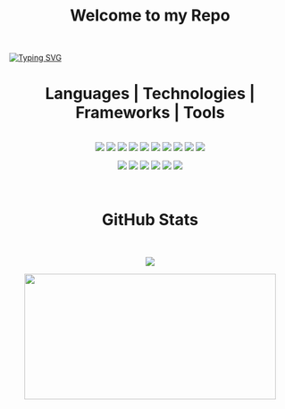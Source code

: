 <h1 align="center">Welcome to my Repo</h1>
</br>

[![Typing SVG](https://readme-typing-svg.demolab.com?font=Fira+Code&size=25&duration=3500&pause=750&color=47f0d7&center=true&vCenter=true&width=1000&height=100&lines=Hello+Stranger;Browse+At+Your+Own+Pace)](https://git.io/typing-svg)
<h1 align="center">Languages | Technologies | Frameworks | Tools</h1>
<p align="center">
 </br>
 <img src="https://img.shields.io/badge/-C++-000?&logo=c%2b%2b&logoColor=00599C" />
 <img src="https://img.shields.io/badge/-C-000?&logo=C" />
 <img src="https://img.shields.io/badge/-Java-000?&logo=Java&logoColor=007396" />
 <img src="https://img.shields.io/badge/-Python-000?&logo=Python" />
 <img src="https://img.shields.io/badge/-HTML-000?&logo=HTML" />
 <img src="https://img.shields.io/badge/-CSS-000?&logo=CSS" />
 <img src="https://img.shields.io/badge/-JavaScript-000?&logo=JavaScript" />
 <img src="https://img.shields.io/badge/-TypeScript-000?&logo=TypeScript" />
 <img src="https://img.shields.io/badge/-Node.js-000?&logo=node.js" />
 <img src="https://img.shields.io/badge/-React-000?&logo=React" />
</p>
<p align="center">
 <img src="https://img.shields.io/badge/-AWS-000?&logo=Amazon-AWS&logoColor=F90" />
 <img src="https://img.shields.io/badge/-Docker-000?&logo=Docker" />
 <img src="https://img.shields.io/badge/-Git-000?&logo=Git" />
 <img src="https://img.shields.io/badge/-MySQL-000?&logo=MySQL" />
 <img src="https://img.shields.io/badge/-MongoDB-000?&logo=MongoDB" />
 <img src="https://img.shields.io/badge/-jQuery-000?&logo=jQuery" />
</p>
</br>
<h1 align="center">GitHub Stats</h1>
<p align="center">
</br>
</p>
<p align="center">
  <img src="https://readme-stats-cwvn.vercel.app/api?username=DataByteMike&custom_title=DataByteMike&border_color=47f0d7&show_icons=true&count_private=true&theme=gotham">
</p>
<p align="center">
  <img height="225" width="450" src="https://readme-stats-cwvn.vercel.app/api/top-langs/?username=DataByteMike&layout=compact&langs_count=10&hide=jupyter%20notebook&exclude_repo=FTP-Client-Server,Linked-Attributes-Implementation,DirectLinks-Update-Dirs&count-private=true&theme=gotham&border_color=47f0d7"/>
</p>
